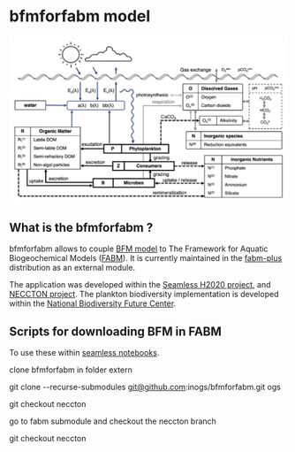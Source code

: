 # bfmforfabm model
![bfm_for_fabm](https://github.com/inogs/bfmforfabm/blob/master/DOC/PICTURES/bfm_scheme.png)

## What is the bfmforfabm ?
bfmforfabm allows to couple [BFM model](https://bfm-community.github.io/www.bfm-community.eu/) to The Framework for Aquatic Biogeochemical Models ([FABM](https://github.com/fabm-model/fabm/wiki)).
It is currently maintained in the [fabm-plus](https://github.com/fabm-model/fabm-plus) distribution as an external module.

The application was developed within the [Seamless H2020 project](https://zenodo.org/records/6401395), and [NECCTON project](https://neccton.eu/). The plankton biodiversity implementation is developed within
the [National Biodiversity Future Center](https://www.nbfc.it/en).


## Scripts for downloading BFM in FABM

To use these within [seamless notebooks](https://github.com/BoldingBruggeman/seamless-notebooks).

clone bfmforfabm in folder extern

git clone --recurse-submodules git@github.com:inogs/bfmforfabm.git ogs

git checkout neccton

go to fabm submodule and checkout the neccton branch

git checkout neccton



